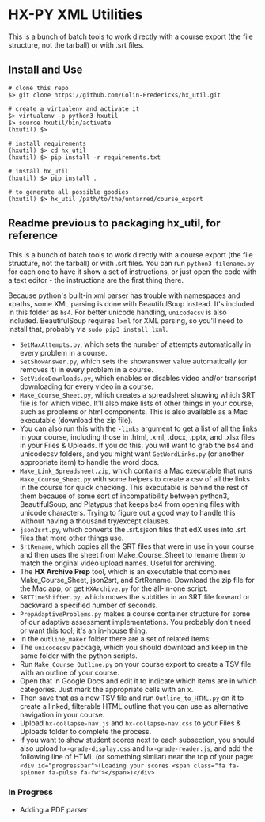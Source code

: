 HX-PY XML Utilities
====================================


This is a bunch of batch tools to work directly with a course export (the file structure, not the tarball) or with .srt files.

Install and Use
---------------

    # clone this repo
    $> git clone https://github.com/Colin-Fredericks/hx_util.git
    
    # create a virtualenv and activate it
    $> virtualenv -p python3 hxutil
    $> source hxutil/bin/activate
    (hxutil) $>
    
    # install requirements
    (hxutil) $> cd hx_util
    (hxutil) $> pip install -r requirements.txt
    
    # install hx_util
    (hxutil) $> pip install .
    
    # to generate all possible goodies
    (hxutil) $> hx_util /path/to/the/untarred/course_export


Readme previous to packaging hx_util, for reference
---------------------------------------------------

This is a bunch of batch tools to work directly with a course export (the file structure, not the tarball) or with .srt files. You can run `python3 filename.py` for each one to have it show a set of instructions, or just open the code with a text editor - the instructions are the first thing there.

Because python's built-in xml parser has trouble with namespaces and xpaths, some XML parsing is done with BeautifulSoup instead. It's included in this folder as `bs4`. For better unicode handling, `unicodecsv` is also included. BeautifulSoup requires `lxml` for XML parsing, so you'll need to install that, probably via `sudo pip3 install lxml`.

* `SetMaxAttempts.py`, which sets the number of attempts automatically in every problem in a course.
* `SetShowAnswer.py`, which sets the showanswer value automatically (or removes it) in every problem in a course.
* `SetVideoDownloads.py`, which enables or disables video and/or transcript downloading for every video in a course.
* `Make_Course_Sheet.py`, which creates a spreadsheet showing which SRT file is for which video. It'll also make lists of other things in your course, such as problems or html components. This is also available as a Mac executable (download the zip file).
 * You can also run this with the `-links` argument to get a list of all the links in your course, including those in .html, .xml, .docx, .pptx, and .xlsx files in your Files & Uploads. If you do this, you will want to grab the bs4 and unicodecsv folders, and you might want `GetWordLinks.py` (or another appropriate item) to handle the word docs.
* `Make_Link_Spreadsheet.zip`, which contains a Mac executable that runs `Make_Course_Sheet.py` with some helpers to create a csv of all the links in the course for quick checking. This executable is behind the rest of them because of some sort of incompatibility between python3, BeautifulSoup, and Platypus that keeps bs4 from opening files with unicode characters. Trying to figure out a good way to handle this without having a thousand try/except clauses.
* `json2srt.py`, which converts the .srt.sjson files that edX uses into .srt files that more other things use.
* `SrtRename`, which copies all the SRT files that were in use in your course and then uses the sheet from Make_Course_Sheet to rename them to match the original video upload names. Useful for archiving.
* The **HX Archive Prep** tool, which is an executable that combines Make_Course_Sheet, json2srt, and SrtRename. Download the zip file for the Mac app, or get `HXArchive.py` for the all-in-one script.
* `SRTTimeShifter.py`, which moves the subtitles in an SRT file forward or backward a specified number of seconds.
* `PrepAdaptiveProblems.py` makes a course container structure for some of our adaptive assessment implementations. You probably don't need or want this tool; it's an in-house thing.
* In the `outline_maker` folder there are a set of related items:
 * The `unicodecsv` package, which you should download and keep in the same folder with the python scripts.
 * Run `Make_Course_Outline.py` on your course export to create a TSV file with an outline of your course.
 * Open that in Google Docs and edit it to indicate which items are in which categories. Just mark the appropriate cells with an x.
 * Then save that as a new TSV file and run `Outline_to_HTML.py` on it to create a linked, filterable HTML outline that you can use as alternative navigation in your course.
 * Upload `hx-collapse-nav.js` and `hx-collapse-nav.css` to your Files & Uploads folder to complete the process.
 * If you want to show student scores next to each subsection, you should also upload `hx-grade-display.css` and `hx-grade-reader.js`, and add the following line of HTML (or something similar) near the top of your page: `<div id="progressbar">(Loading your scores <span class="fa fa-spinner fa-pulse fa-fw"></span>)</div>`

 ### In Progress
 * Adding a PDF parser
